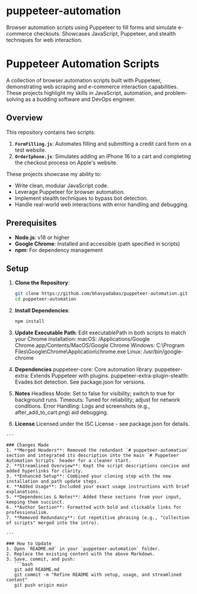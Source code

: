 # puppeteer-automation
Browser automation scripts using Puppeteer to fill forms and simulate e-commerce checkouts. Showcases JavaScript, Puppeteer, and stealth techniques for web interaction.

# Puppeteer Automation Scripts

A collection of browser automation scripts built with Puppeteer, demonstrating web scraping and e-commerce interaction capabilities. These projects highlight my skills in JavaScript, automation, and problem-solving as a budding software and DevOps engineer.

## Overview

This repository contains two scripts:
1. **`FormFilling.js`**: Automates filling and submitting a credit card form on a test website.
2. **`OrderIphone.js`**: Simulates adding an iPhone 16 to a cart and completing the checkout process on Apple's website.

These projects showcase my ability to:
- Write clean, modular JavaScript code.
- Leverage Puppeteer for browser automation.
- Implement stealth techniques to bypass bot detection.
- Handle real-world web interactions with error handling and debugging.

## Prerequisites

- **Node.js**: v18 or higher
- **Google Chrome**: Installed and accessible (path specified in scripts)
- **npm**: For dependency management

## Setup

1. **Clone the Repository**:
   ```bash
   git clone https://github.com/bhavyadabas/puppeteer-automation.git
   cd puppeteer-automation

2. **Install Dependencies**:
   ```bash
   npm install

3. **Update Executable Path**: Edit executablePath in both scripts to match your Chrome installation:
      macOS: /Applications/Google Chrome.app/Contents/MacOS/Google Chrome
      Windows: C:\\Program Files\\Google\\Chrome\\Application\\chrome.exe
      Linux: /usr/bin/google-chrome

4. **Dependencies**
      puppeteer-core: Core automation library.
      puppeteer-extra: Extends Puppeteer with plugins.
      puppeteer-extra-plugin-stealth: Evades bot detection.
      See package.json for versions.

5. **Notes**
      Headless Mode: Set to false for visibility; switch to true for background runs.
      Timeouts: Tuned for reliability; adjust for network conditions.
      Error Handling: Logs and screenshots (e.g., after_add_to_cart.png) aid debugging.

6. **License**
      Licensed under the ISC License - see package.json for details.

```text
---

### Changes Made
1. **Merged Headers**: Removed the redundant `# puppeteer-automation` section and integrated its description into the main `# Puppeteer Automation Scripts` header for a cleaner start.
2. **Streamlined Overview**: Kept the script descriptions concise and added hyperlinks for clarity.
3. **Enhanced Setup**: Combined your cloning step with the new installation and path update steps.
4. **Added Usage**: Included your exact usage instructions with brief explanations.
5. **Dependencies & Notes**: Added these sections from your input, keeping them succinct.
6. **Author Section**: Formatted with bold and clickable links for professionalism.
7. **Removed Redundancy**: Cut repetitive phrasing (e.g., "collection of scripts" merged into the intro).

---

### How to Update
1. Open `README.md` in your `puppeteer-automation` folder.
2. Replace the existing content with the above Markdown.
3. Save, commit, and push:
   ```bash
   git add README.md
   git commit -m "Refine README with setup, usage, and streamlined content"
   git push origin main
```
